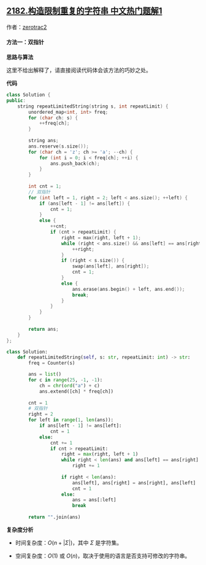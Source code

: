## [2182.构造限制重复的字符串 中文热门题解1](https://leetcode.cn/problems/construct-string-with-repeat-limit/solutions/100000/shen-qi-xian-xing-shuang-zhi-zhen-zuo-fa-s774)

作者：[zerotrac2](https://leetcode.cn/u/zerotrac2)

#### 方法一：双指针

**思路与算法**

这里不给出解释了，请直接阅读代码体会该方法的巧妙之处。

**代码**

```C++ [sol1-C++]
class Solution {
public:
    string repeatLimitedString(string s, int repeatLimit) {
        unordered_map<int, int> freq;
        for (char ch: s) {
            ++freq[ch];
        }
        
        string ans;
        ans.reserve(s.size());
        for (char ch = 'z'; ch >= 'a'; --ch) {
            for (int i = 0; i < freq[ch]; ++i) {
                ans.push_back(ch);
            }
        }
        
        int cnt = 1;
        // 双指针
        for (int left = 1, right = 2; left < ans.size(); ++left) {
            if (ans[left - 1] != ans[left]) {
                cnt = 1;
            }
            else {
                ++cnt;
                if (cnt > repeatLimit) {
                    right = max(right, left + 1);
                    while (right < ans.size() && ans[left] == ans[right]) {
                        ++right;
                    }
                    if (right < s.size()) {
                        swap(ans[left], ans[right]);
                        cnt = 1;
                    }
                    else {
                        ans.erase(ans.begin() + left, ans.end());
                        break;
                    }
                }
            }
        }
        
        return ans;
    }
};
```

```Python [sol1-Python3]
class Solution:
    def repeatLimitedString(self, s: str, repeatLimit: int) -> str:
        freq = Counter(s)

        ans = list()
        for c in range(25, -1, -1):
            ch = chr(ord("a") + c)
            ans.extend([ch] * freq[ch])
            
        cnt = 1
        # 双指针
        right = 2
        for left in range(1, len(ans)):
            if ans[left - 1] != ans[left]:
                cnt = 1
            else:
                cnt += 1
                if cnt > repeatLimit:
                    right = max(right, left + 1)
                    while right < len(ans) and ans[left] == ans[right]:
                        right += 1
                    
                    if right < len(ans):
                        ans[left], ans[right] = ans[right], ans[left]
                        cnt = 1
                    else:
                        ans = ans[:left]
                        break
        
        return "".join(ans)
```

**复杂度分析**

- 时间复杂度：$O(n + |\Sigma|)$，其中 $\Sigma$ 是字符集。

- 空间复杂度：$O(1)$ 或 $O(n)$，取决于使用的语言是否支持可修改的字符串。